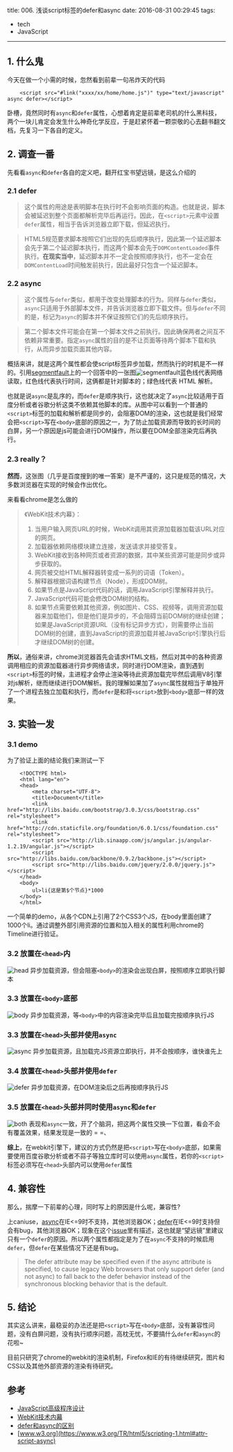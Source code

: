title: 006. 浅谈script标签的defer和async
date: 2016-08-31 00:29:45
tags:
- tech
- JavaScript
---

## 1. 什么鬼

今天在做一个小需的时候，忽然看到前辈一句吊炸天的代码

```
    <script src="#link("xxxx/xx/home/home.js")" type="text/javascript" async defer></script>
```

卧槽，竟然同时有`async`和`defer`属性，心想着肯定是前辈老司机的什么黑科技，两个一块儿肯定会发生什么神奇化学反应，于是赶紧怀着一颗崇敬的心去翻书翻文档，先复习一下各自的定义。

## 2. 调查一番

先看看`async`和`defer`各自的定义吧，翻开红宝书望远镜，是这么介绍的

### 2.1 defer

> 这个属性的用途是表明脚本在执行时不会影响页面的构造。也就是说，脚本会被延迟到整个页面都解析完毕后再运行。因此，在`<script>`元素中设置`defer`属性，相当于告诉浏览器立即下载，但延迟执行。

> HTML5规范要求脚本按照它们出现的先后顺序执行，因此第一个延迟脚本会先于第二个延迟脚本执行，而这两个脚本会先于`DOMContentLoaded`事件执行。**在现实当中**，延迟脚本并不一定会按照顺序执行，也不一定会在`DOMContentLoad`时间触发前执行，因此最好只包含一个延迟脚本。

### 2.2 async

> 这个属性与`defer`类似，都用于改变处理脚本的行为。同样与`defer`类似，`async`只适用于外部脚本文件，并告诉浏览器立即下载文件。但与`defer`不同的是，标记为`async`的脚本并不保证按照它们的先后顺序执行。

> 第二个脚本文件可能会在第一个脚本文件之前执行。因此确保两者之间互不依赖非常重要。指定`async`属性的目的是不让页面等待两个脚本下载和执行，从而异步加载页面其他内容。

概括来讲，就是这两个属性都会使script标签异步加载，然而执行的时机是不一样的。引用[segmentfault](https://segmentfault.com/q/1010000000640869)上的一个回答中的一张图![segmentfault](/uploads/img/001-line.jpg)蓝色线代表网络读取，红色线代表执行时间，这俩都是针对脚本的；绿色线代表 HTML 解析。

也就是说`async`是乱序的，而`defer`是顺序执行，这也就决定了`async`比较适用于百度分析或者谷歌分析这类不依赖其他脚本的库。从图中可以看到一个普通的`<script>`标签的加载和解析都是同步的，会阻塞DOM的渲染，这也就是我们经常会把`<script>`写在`<body>`底部的原因之一，为了防止加载资源而导致的长时间的白屏，另一个原因是js可能会进行DOM操作，所以要在DOM全部渲染完后再执行。

### 2.3 really？

**然而**，这张图（几乎是百度搜到的唯一答案）是不严谨的，这只是规范的情况，大多数浏览器在实现的时候会作出优化。

来看看chrome是怎么做的

> 《WebKit技术内幕》：
> 1. 当用户输入网页URL的时候，WebKit调用其资源加载器加载该URL对应的网页。
> 2. 加载器依赖网络模块建立连接，发送请求并接受答复。
> 3. WebKit接收到各种网页或者资源的数据，其中某些资源可能是同步或异步获取的。
> 4. 网页被交给HTML解释器转变成一系列的词语（Token）。
> 5. 解释器根据词语构建节点（Node），形成DOM树。
> 6. 如果节点是JavaScript代码的话，调用JavaScript引擎解释并执行。
> 7. JavaScript代码可能会修改DOM树的结构。
> 8. 如果节点需要依赖其他资源，例如图片、CSS、视频等，调用资源加载器来加载他们，但是他们是异步的，不会阻碍当前DOM树的继续创建；如果是JavaScript资源URL（没有标记异步方式），则需要停止当前DOM树的创建，直到JavaScript的资源加载并被JavaScript引擎执行后才继续DOM树的创建。

**所以**，通俗来讲，chrome浏览器首先会请求HTML文档，然后对其中的各种资源调用相应的资源加载器进行异步网络请求，同时进行DOM渲染，直到遇到`<script>`标签的时候，主进程才会停止渲染等待此资源加载完毕然后调用V8引擎对js解析，继而继续进行DOM解析。我的理解如果加了`async`属性就相当于单独开了一个进程去独立加载和执行，而`defer`是和将`<script>`放到`<body>`底部一样的效果。

## 3. 实验一发

### 3.1 demo

为了验证上面的结论我们来测试一下

```
    <!DOCTYPE html>
    <html lang="en">
    <head>
        <meta charset="UTF-8">
        <title>Document</title>
        <link href="http://libs.baidu.com/bootstrap/3.0.3/css/bootstrap.css" rel="stylesheet">
        <link href="http://cdn.staticfile.org/foundation/6.0.1/css/foundation.css" rel="stylesheet">
        <script src="http://lib.sinaapp.com/js/angular.js/angular-1.2.19/angular.js"></script>
        <script src="http://libs.baidu.com/backbone/0.9.2/backbone.js"></script>
        <script src="http://libs.baidu.com/jquery/2.0.0/jquery.js"></script>
    </head>
    <body>
        ul>li{这是第$个节点}*1000
    </body>
    </html>
```

一个简单的demo，从各个CDN上引用了2个CSS3个JS，在body里面创建了1000个li。通过调整外部引用资源的位置和加入相关的属性利用chrome的Timeline进行验证。

### 3.2 放置在`<head>`内
![head](/uploads/img/002-head.jpg)
异步加载资源，但会阻塞`<body>`的渲染会出现白屏，按照顺序立即执行脚本
### 3.3 放置在`<body>`底部
![body](/uploads/img/003-body.jpg)
异步加载资源，等`<body>`中的内容渲染完毕后且加载完按顺序执行JS
### 3.3 放置在`<head>`头部并使用`async`
![async](/uploads/img/004-async.jpg)
异步加载资源，且加载完JS资源立即执行，并不会按顺序，谁快谁先上
### 3.4 放置在`<head>`头部并使用`defer`
![defer](/uploads/img/005-defer.jpg)
异步加载资源，在DOM渲染后之后再按顺序执行JS
### 3.5 放置在`<head>`头部并同时使用`async`和`defer`
![both](/uploads/img/006-both.jpg)
表现和`async`一致，开了个脑洞，把这两个属性交换一下位置，看会不会有覆盖效果，结果发现是一致的 = =、

**综上**，在webkit引擎下，建议的方式仍然是把`<script>`写在`<body>`底部，如果需要使用百度谷歌分析或者不蒜子等独立库时可以使用`async`属性，若你的`<script>`标签必须写在`<head>`头部内可以使用`defer`属性

## 4. 兼容性

那么，揣摩一下前辈的心理，同时写上的原因是什么呢，兼容性?

上caniuse，[async](http://caniuse.com/#search=async)在IE<=9时不支持，其他浏览器OK；[defer](http://caniuse.com/#search=defer)在IE<=9时支持但会有bug，其他浏览器OK；现象在这个[issue](https://github.com/h5bp/lazyweb-requests/issues/42)里有描述，这也就是“望远镜”里建议只有一个`defer`的原因。所以两个属性都指定是为了在`async`不支持的时候启用`defer`，但`defer`在某些情况下还是有bug。

> The defer attribute may be specified even if the async attribute is specified, to cause legacy Web browsers that only support defer (and not async) to fall back to the defer behavior instead of the synchronous blocking behavior that is the default.

## 5. 结论

其实这么讲来，最稳妥的办法还是把`<script>`写在`<body>`底部，没有兼容性问题，没有白屏问题，没有执行顺序问题，高枕无忧，不要搞什么`defer`和`async`的花啦~

目前只研究了chrome的webkit的渲染机制，Firefox和IE的有待继续研究，图片和CSS以及其他外部资源的渲染有待研究。


## 参考
- [JavaScript高级程序设计](https://book.douban.com/subject/10546125/)
- [WebKit技术内幕](https://book.douban.com/subject/25910556/)
- [defer和async的区别](https://segmentfault.com/q/1010000000640869)
- [www.w3.org](https://www.w3.org/TR/html5/scripting-1.html#attr-script-async)
